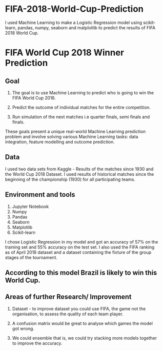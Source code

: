 # FIFA-2018-World-Cup-Prediction
I used Machine Learning to make a Logistic Regression model using scikit-learn, pandas, numpy, seaborn and matplotlib to predict the results of FIFA 2018 World Cup.
# FIFA World Cup 2018 Winner Prediction

## Goal
1. The goal is to use Machine Learning to predict who is going to win the FIFA World Cup 2018.

2. Predict the outcome of individual matches for the entire competition.

3. Run simulation of the next matches i.e quarter finals, semi finals and finals.

These goals present a unique real-world Machine Learning prediction problem and involve solving various Machine Learning tasks: data integration, feature modelling and outcome prediction.

## Data

I used two data sets from Kaggle - Results of the matches since 1930 and the World Cup 2018 Dataset.
I used results of historical matches since the beginning of the championship (1930) for all participating teams.

## Environment and tools

1. Jupyter Notebook 
2. Numpy
3. Pandas
4. Seaborn
5. Matplotlib 
6. Scikit-learn

I chose Logistic Regression in my model and got an accuracy of 57% on the training set and 55% accuracy on the test set. I also used the FIFA ranking as of April 2018 dataset and a dataset containing the fixture of the group stages of the tournament.

## According to this model Brazil is likely to win this World Cup.

## Areas of further Research/ Improvement

1. Dataset - to improve dataset you could use FIFA, the game not the organisation, to assess the quality of each team player.

2. A confusion matrix would be great to analyse which games the model got wrong.

3. We could ensemble that is, we could try stacking more models together to improve the accuracy.
